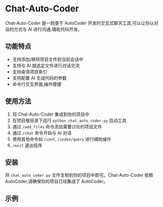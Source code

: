 # Chat-Auto-Coder

Chat-Auto-Coder 是一款基于 AutoCoder 开发的交互式聊天工具,可以让你以对话的方式与 AI 进行沟通,辅助代码开发。

## 功能特点

- 支持添加/移除项目文件到当前会话中
- 支持与 AI 就选定文件进行对话交流 
- 支持查询项目索引
- 支持配置 AI 生成代码的参数
- 命令行交互界面,操作便捷

## 使用方法

1. 将 Chat-Auto-Coder 集成到你的项目中
2. 在项目根目录下运行 `python chat_auto_coder.py` 启动工具
3. 通过 `/add_files` 命令添加需要讨论的项目文件  
4. 通过 `/chat` 命令开始与 AI 对话
5. 使用其他命令如 `/conf`, `/index/query` 进行辅助操作
6. `/exit` 退出程序

## 安装

将 `chat_auto_coder.py` 文件复制到你的项目中即可。Chat-Auto-Coder 依赖 AutoCoder,请确保你的项目已经集成了 AutoCoder。

## 示例